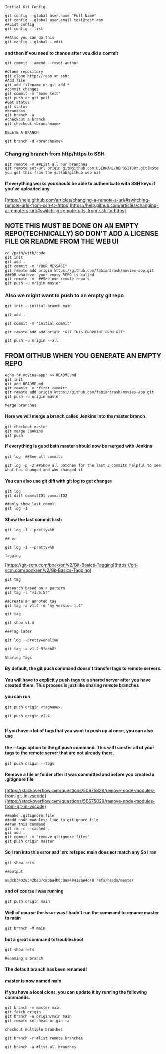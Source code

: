 ```Initial Git Config```

````
git config --global user.name "Full Name"
git config --global user.email test@test.com
##List config
git config --list

##Also you can do this
git config --global --edit
````


#### and then if you need to change after you did a commit

````
git commit --amend --reset-author

#Clone repository
git clone http://repo or ssh:
#Add file
git add filename or git add *
#commit changes
git commit -m "Some text"
git push or git pull
#Get status
git status
#branches
git branch -a
#checkout a branch
git checkout <branchname>
````

```DELETE A BRANCH```

````
git branch -d <branchname>
````

### Changing branch from http/https to SSH

````
git remote -v ##List all our branches
git remote set-url origin git@github.com:USERNAME/REPOSITORY.git(Note you get this from the gitlab/github web ui)
````

#### If everything works you should be able to authenitcate with SSH keys if you've uploaded any

[https://help.github.com/articles/changing-a-remote-s-url/#switching-remote-urls-from-ssh-to-https](https://help.github.com/articles/changing-a-remote-s-url/#switching-remote-urls-from-ssh-to-https)


## NOTE THIS MUST BE DONE ON AN EMPTY REPO(TECHNICALLY) SO DON'T ADD A LICENSE FILE OR README FROM THE WEB UI

````
cd /path/with/code
git init
git add .
git commit -m "YOUR MESSAGE"
git remote add origin https://github.com/fabianbrash/movies-app.git ###OR whatever your empty REPO is called
git remote -v  ##See our remote repo's
git push -u origin master
````

### Also we might want to push to an empty git repo

````
git init --initial-branch main

git add .

git commit -m "initial commit"

git remote add add origin "GIT THIS ENDPOINT FROM GIT"

git push -u origin --all

````


## FROM GITHUB WHEN YOU GENERATE AN EMPTY REPO

````
echo "# movies-app" >> README.md
git init
git add README.md
git commit -m "first commit"
git remote add origin https://github.com/fabianbrash/movies-app.git
git push -u origin master

````

```Merge branches```

#### Here we will merge a branch called Jenkins into the master branch

````
git checkout master
git merge Jenkins
git push
````

#### If everything is good both master should now be merged with Jenkins

````
git log  ##See all commits

git log -p -2 ##Show all patches for the last 2 commits helpful to see what has changed and who changed it
````

#### You can also use git diff with git log to get changes

````
git log 
git diff commitID1 commitID2

##only show last commit
git log -1
````

#### Show the last commit hash

````
git log -1 --pretty=%H

## or

git log -1 --pretty=%h
````

```Tagging```

[https://git-scm.com/book/en/v2/Git-Basics-Tagging](https://git-scm.com/book/en/v2/Git-Basics-Tagging)

````
git tag

##search based on a pattern
git tag -l "v1.8.5*"

##Create an annoted tag
git tag -a v1.4 -m "my version 1.4"

git tag

git show v1.4

###Tag later

git log --pretty=oneline

git tag -a v1.2 9fceb02

````

```Sharing Tags```

#### By default, the git push command doesn’t transfer tags to remote servers. 

#### You will have to explicitly push tags to a shared server after you have created them. This process is just like sharing remote branches

#### you can run 

````
git push origin <tagname>.
````

````
git push origin v1.4
  
````

#### If you have a lot of tags that you want to push up at once, you can also use

#### the --tags option to the git push command. This will transfer all of your tags to the remote server that are not already there.

````
git push origin --tags
````

#### Remove a file or folder after it was committed and before you created a .gitignore file

[https://stackoverflow.com/questions/50675829/remove-node-modules-from-git-in-vscode](https://stackoverflow.com/questions/50675829/remove-node-modules-from-git-in-vscode)

````
##make .gitignore file.
##add node_modules/ line to gitignore file
##run this command 
git rm -r --cached .
git add .
git commit -m "remove gitignore files"
git push origin master
````


#### So I ran into this error and 'src refspec main does not match any So I ran

````
git show-refs

##output 

a8dcb34028342b837c8bbadb0c0aa49418ae4c48 refs/heads/master
````

#### and of course I was running

````
git push origin main
````

#### Well of course the issue was I hadn't run the command to rename master to main

````
git branch -M main
````

#### but a great command to troubleshoot 

````
git show-refs
````


```Renaming a branch```


#### The default branch has been renamed!

#### master is now named main

#### If you have a local clone, you can update it by running the following commands.

````
git branch -m master main
git fetch origin
git branch -u origin/main main
git remote set-head origin -a

````

```checkout multiple branches```


````
git branch -r #list remote branches

git branch -a #list all branches

````
